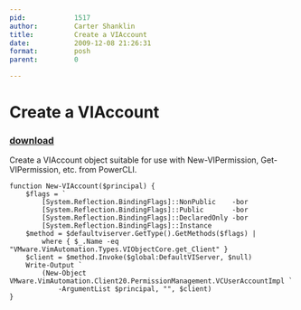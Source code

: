 ```yaml
---
pid:            1517
author:         Carter Shanklin
title:          Create a VIAccount
date:           2009-12-08 21:26:31
format:         posh
parent:         0

---
```


# Create a VIAccount

### [download](//scripts/1517.ps1)

Create a VIAccount object suitable for use with New-VIPermission, Get-VIPermission, etc. from PowerCLI.

```posh
function New-VIAccount($principal) {
	$flags = `
		[System.Reflection.BindingFlags]::NonPublic    -bor
		[System.Reflection.BindingFlags]::Public       -bor
		[System.Reflection.BindingFlags]::DeclaredOnly -bor
		[System.Reflection.BindingFlags]::Instance
	$method = $defaultviserver.GetType().GetMethods($flags) |
		where { $_.Name -eq "VMware.VimAutomation.Types.VIObjectCore.get_Client" }
	$client = $method.Invoke($global:DefaultVIServer, $null)
	Write-Output `
		(New-Object VMware.VimAutomation.Client20.PermissionManagement.VCUserAccountImpl `
			-ArgumentList $principal, "", $client)
}

```
